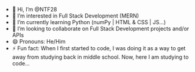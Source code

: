 - 👋 Hi, I’m @NTF28
- 👀 I’m interested in Full Stack Development (MERN)
- 🌱 I’m currently learning Python (numPy | HTML & CSS | JS...)
- 💞️ I’m looking to collaborate on Full Stack Development projects and/or APIs
- 😄 Pronouns: He/Him
- ⚡ Fun fact: When I first started to code, I was doing it as a way to get away from studying back in middle school. Now, here I am studying to code...

<!---
NTF28/NTF28 is a ✨ special ✨ repository because its `README.md` (this file) appears on your GitHub profile.
You can click the Preview link to take a look at your changes.
--->

